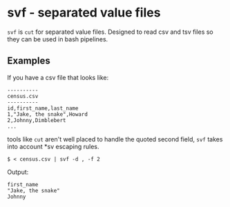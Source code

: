 # svf - separated value files #

`svf` is `cut` for separated value files. Designed to read csv and tsv files so they can be used in bash pipelines.

## Examples ##

If you have a csv file that looks like:

```
----------
census.csv
----------
id,first_name,last_name
1,"Jake, the snake",Howard
2,Johnny,Dimblebert
...
```

tools like `cut` aren't well placed to handle the quoted second field, `svf` takes into account *sv escaping rules.

```
$ < census.csv | svf -d , -f 2
```

Output:

```
first_name
"Jake, the snake"
Johnny
